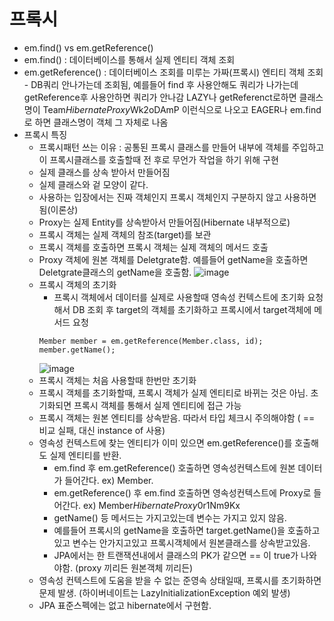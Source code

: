 # 프록시
- em.find() vs em.getReference()
- em.find() : 데이터베이스를 통해서 실제 엔티티 객체 조회
- em.getReference() : 데이터베이스 조회를 미루는 가짜(프록시) 엔티티 객체 조회 - DB쿼리 안나가는데 조회됨, 예를들어 find 후 사용안해도 쿼리가 나가는데 getReference후 사용안하면 쿼리가 안나감
  LAZY나 getReferenct로하면 클래스명이 Team$HibernateProxy$Wk2oDAmP 이런식으로 나오고 EAGER나 em.find로 하면 클래스명이 객체 그 자체로 나옴
- 프록시 특징
  - 프록시패턴 쓰는 이유 : 공통된 프록시 클래스를 만들어 내부에 객체를 주입하고 이 프록시클래스를 호출할때 전 후로 무언가 작업을 하기 위해 구현
  - 실제 클래스를 상속 받아서 만들어짐
  - 실제 클래스와 겉 모양이 같다.
  - 사용하는 입장에서는 진짜 객체인지 프록시 객체인지 구분하지 않고 사용하면 됨(이론상)
  - Proxy는 실제 Entity를 상속받아서 만들어짐(Hibernate 내부적으로)
  - 프록시 객체는 실제 객체의 참조(target)를 보관
  - 프록시 객체를 호출하면 프록시 객체는 실제 객체의 메서드 호출
  - Proxy 객체에 원본 객체를 Deletgrate함. 예를들어 getName을 호출하면 Deletgrate클래스의 getName을 호출함.
    ![image](https://github.com/user-attachments/assets/c79da501-915c-4cf5-8336-8dd808479132)
  - 프록시 객체의 초기화
    - 프록시 객체에서 데이터를 실제로 사용할때 영속성 컨텍스트에 초기화 요청해서 DB 조회 후 target의 객체를 초기화하고 프록시에서 target객체에 메서드 요청
    ```
    Member member = em.getReference(Member.class, id);
    member.getName();
    ```
    ![image](https://github.com/user-attachments/assets/97d507e9-454a-4dde-adb4-ce8d1b929b7f)
  - 프록시 객체는 처음 사용할때 한번만 초기화
  - 프록시 객체를 초기화할때, 프록시 객체가 실제 엔티티로 바뀌는 것은 아님. 초기화되면 프록시 객체를 통해서 실제 엔티티에 접근 가능
  - 프록시 객체는 원본 엔티티를 상속받음. 따라서 타입 체크시 주의해야함 ( == 비교 실패, 대신 instance of 사용)
  - 영속성 컨텍스트에 찾는 엔티티가 이미 있으면 em.getReference()를 호출해도 실제 엔티티를 반환.
    - em.find 후 em.getReference() 호출하면 영속성컨텍스트에 원본 데이터가 들어간다. ex) Member.
    - em.getReference() 후 em.find 호출하면 영속성컨텍스트에 Proxy로 들어간다. ex) Member$HibernateProxy$0r1Nm9Kx
    - getName() 등 메서드는 가지고있는데 변수는 가지고 있지 않음.
    - 예를들어 프록시의 getName을 호출하면 target.getName()을 호출하고있고 변수는 안가지고있고 프록시객체에서 원본클래스를 상속받고있음.
    - JPA에서는 한 트랜잭션내에서 클래스의 PK가 같으면 == 이 true가 나와야함. (proxy 끼리든 원본객체 끼리든)
  - 영속성 컨텍스트에 도움을 받을 수 없는 준영속 상태일때, 프록시를 초기화하면 문제 발생. (하이버네이트는 LazyInitializationException 예외 발생)
  - JPA 표준스펙에는 없고 hibernate에서 구현함.


